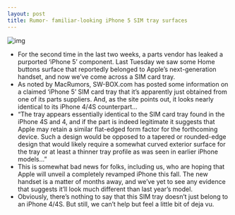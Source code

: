 ```yaml
---
layout: post
title: Rumor- familiar-looking iPhone 5 SIM tray surfaces
---
```

![img](http://media.idownloadblog.com/wp-content/uploads/2012/05/SIM-tray-iphone-5.jpg)
* For the second time in the last two weeks, a parts vendor has leaked a purported ‘iPhone 5’ component. Last Tuesday we saw some Home buttons surface that reportedly belonged to Apple’s next-generation handset, and now we’ve come across a SIM card tray.
* As noted by MacRumors, SW-BOX.com has posted some information on a claimed ‘iPhone 5’ SIM card tray that it’s apparently just obtained from one of its parts suppliers. And, as the site points out, it looks nearly identical to its iPhone 4/4S counterpart…
* “The tray appears essentially identical to the SIM card tray found in the iPhone 4S and 4, and if the part is indeed legitimate it suggests that Apple may retain a similar flat-edged form factor for the forthcoming device. Such a design would be opposed to a tapered or rounded-edge design that would likely require a somewhat curved exterior surface for the tray or at least a thinner tray profile as was seen in earlier iPhone models…”
* This is somewhat bad news for folks, including us, who are hoping that Apple will unveil a completely revamped iPhone this fall. The new handset is a matter of months away, and we’ve yet to see any evidence that suggests it’ll look much different than last year’s model.
* Obviously, there’s nothing to say that this SIM tray doesn’t just belong to an iPhone 4/4S. But still, we can’t help but feel a little bit of deja vu.

